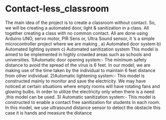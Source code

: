 # Contact-less_classroom
The main idea of the project is to create a classroom without contact. So, we will be creating a automated  door, light &amp; sanitization in a class. All together creating a class with no common contact. All are done using Arduino UNO, servo motor, PIR Sens or, Ultra Sound sensor, it ’s a simple microcontroller  project where we are making , a) Automated door system b) Automated lighting system c) Automated sanitization system
This model is aimed to be implemented in highly crowded areas such as schools and universities.
1)Automatic door opening system:-
The minimum safety distance to avoid the spread of the virus is 6 feet. In our model, we are making 
use of the time taken by the individual to maintain 6 feet distance from other individual.
2)Automatic lightening system:-
This model is constructed mainly to monitor and save the electricity. We may have noticed at certain 
situations where empty rooms will have rotating fans and glowing bulbs. In order to utilize the 
electricity only when there is a need ,this model can be used.
3) Automatic sanitization system:-
This model is constructed to enable a contact free sanitization for students in each room.
In this model, we use ultrasound distance sensor to detect the obstacle this case it is hands and measure the 
distance
